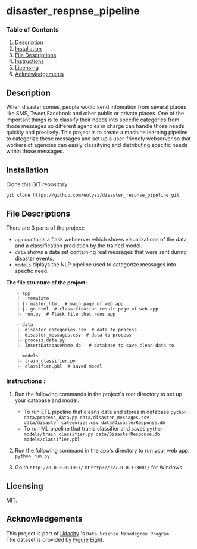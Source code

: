 # disaster_respnse_pipeline

### Table of Contents

1. [Description](#description)
2. [Installation](#installation)
3. [File Descriptions](#files)
4. [Instructions](#instructions)
5. [Licensing](#licensing)
6. [Acknowledgements](#acknowledgements)




## Description<a name="description"></a>

When disaster comes, people would send infomation from several places like SMS, Tweet,Facebook and other public or private places. One of the important things is to classify their needs into specific categories from those messages so different agencies in charge can handle those needs quickly and  precisely.
This project is to create a machine learning pipeline to categorize these messages and set up a user-friendly webserver so that workers of agencies can easily classifying and distributing specific needs within those messages.

## Installation <a name="installation"></a>

Clone this GIT repository:

```
git clone https://github.com/eulyzi/disaster_respnse_pipeline.git
```

## File Descriptions <a name="files"></a>

There are 3 parts of the project:
 - `app` contains a flask webserver which shows visualizations of the data and a classification prediction by the trained model.
 - `data` shows a data set containing real messages that were sent during disaster events. 
 - `models` diplays the NLP pipeline used to categorize messages into specfic need.
  
 **The file structure of the project:**

```
    - app
    | - template
    | |- master.html  # main page of web app
    | |- go.html  # classification result page of web app
    |- run.py  # Flask file that runs app

    - data
    |- disaster_categories.csv  # data to process 
    |- disaster_messages.csv  # data to process
    |- process_data.py
    |- InsertDatabaseName.db   # database to save clean data to

    - models
    |- train_classifier.py
    |- classifier.pkl  # saved model 
```

### Instructions <a name="instructions"></a>:
1. Run the following commands in the project's root directory to set up your database and model.

    - To run ETL pipeline that cleans data and stores in database
        `python data/process_data.py data/disaster_messages.csv data/disaster_categories.csv data/DisasterResponse.db`
    - To run ML pipeline that trains classifier and saves
        `python models/train_classifier.py data/DisasterResponse.db models/classifier.pkl`

2. Run the following command in the app's directory to run your web app.
    `python run.py`

3. Go to `http://0.0.0.0:3001/` or `http://127.0.0.1:3001/` for Windows.

## Licensing <a name="licensing"></a>

MIT.

## Acknowledgements <a name="acknowledgements"></a>

This project is part of  [Udacity](https://www.udacity.com/course/data-scientist-nanodegree--nd025) 's `Data Science Nanodegree Program`.  
The dataset is provided by [Figure Eight](https://appen.com/).
